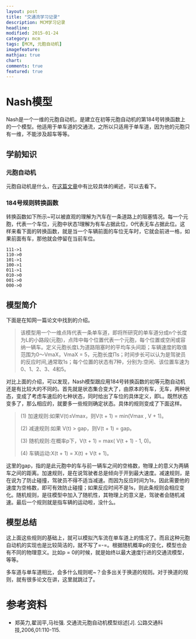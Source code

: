 ```yaml
---
layout: post
title: "交通流学习记录"
description: MCM学习记录
headline: 
modified: 2015-01-24
category: mcm
tags: [MCM, 元胞自动机]
imagefeature: 
mathjax: true
chart: 
comments: true
featured: true
---
```


# Nash模型

Nash是一个一维的元胞自动机，是建立在初等元胞自动机的第184号转换函数上的一个模型。他适用于单车道的交通流，之所以只适用于单车道，因为他的元胞只有一维，不能涉及超车等等。

## 学前知识

### 元胞自动机

元胞自动机是什么，在[这篇文章](http://gaocegege.com/Blog/mcm/MCM/)中有比较具体的阐述，可以去看下。

### 184号规则转换函数

转换函数如下所示~可以被直观的理解为汽车在一条道路上的阻塞情况。每一个元胞，代表一个车位，元胞中状态1理解为有车占据此位，0代表无车占据此位。这样来看下面的转换函数，就是当一个车辆前面的车位无车时，它就会前进一格，如果前面有车，那他就会停留在当前车位。

	111->1
	110->0
	101->1
	100->1
	011->1
	010->0
	001->0
	000->0

## 模型简介

下面是在知网一篇论文中找到的介绍。

>该模型用一个一维点阵代表一条单车道，即将所研究的单车道分成n个长度为L的小路段(元胞)，点阵中每个位置代表一个元胞，每个位置或空闲或容纳一辆车。定义元胞长度L为道路阻塞时的平均车头间距；车辆速度的取值范围为0～VmaX，VmaX = 5，元胞长度Πs；时间步长可以认为是驾驶员的反应时间,通常取1s；每个位置的状态有7种，分别为:空闲、该位置车速为0、1、2、3、4和5。

对比上面的介绍，可以发现，Nash模型跟应用184号转换函数的初等元胞自动机还是有比较大的不同的。首先就是状态集合变大了，由原本的有车，无车，两种状态，变成了考虑车速后的七种状态，同时给出了车位的具体定义，即L。既然状态变多了，那么相应的，就要多一些规则确定状态。具体的规则变成了下面这样。

>(1) 加速规则:如果V(t)≤Vmax，则V(t + 1) = min(Vmax , V + 1)。
>
>(2) 减速规则:如果 V(t) > gap，则V(t + 1) = gap。
>
>(3) 随机规则:在概率p下，V(t + 1) = max( V(t + 1) - 1, 0)。
>
>(4) 车辆运动:X(t + 1) = X(t) + V(t + 1)。

这里的gap，指的是此元胞中的车与前一辆车之间的空格数，物理上的意义为两辆车之间的距离。加速规则，是在说驾驶者总是倾向于开到最大速度。减速规则，是在说为了防止碰撞，驾驶员不得不适当减速。而因为反应时间为1s，因此需要他的速度为空格数，即可有效防止碰撞；如果反应时间不是1s，则此条规则会相应变化。随机规则，是往模型中加入了随机性，其物理上的意义是，驾驶者会随机减速。最后一个规则就是指车辆的运动啦，没什么。

## 模型总结

这上面这些规则的基础上，就可以模拟汽车流在单车道上的情况了。而且这种元胞自动机的实现也是比较简洁的，就不写了=-=。根据随机概率p的变化，模型也会有不同的物理意义。比如p = 0的时候，就是始终以最大速度行进的交通流模型，等等。

多车道与单车道相比，会多什么规则呢~？会多出关于换道的规则。对于换道的规则，就有很多论文在讲，这里就跳过了。


# 参考资料

* 郑英力,翟润平,马社强. 交通流元胞自动机模型综述[J]. 公路交通科技,2006,01:110-115.